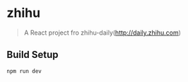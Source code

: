 # zhihu

> A React project fro zhihu-daily(http://daily.zhihu.com)

## Build Setup
```
npm run dev
```

